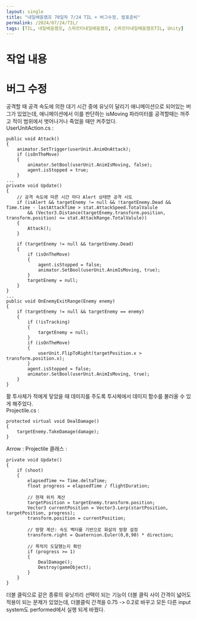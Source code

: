 ```yaml
---
layout: single
title: "내일배움캠프 70일차 7/24 TIL + 버그수정, 발표준비"
permalink: /2024/07/24/TIL/
tags: [TIL, 내일배움캠프, 스파르타내일배움캠프, 스파르타내일배움캠프TIL, Unity]
---
```


# 작업 내용
# 버그 수정
공격할 때 공격 속도에 의한 대기 시간 중에 유닛이 달리기 애니메이션으로 되어있는 버그가 있었는데, 애니메이션에서 이를 판단하는 isMoving 파라미터를 공격할때는 꺼주고 적이 범위에서 벗어나거나 죽었을 때만 켜주었다.  
UserUnitAction.cs :  
```
public void Attack()
{
    animator.SetTrigger(userUnit.AnimOnAttack);
    if (isOnTheMove)
    {
        animator.SetBool(userUnit.AnimIsMoving, false);
        agent.isStopped = true;
    }
...
private void Update()
{
    // 공격 속도에 따른 시간 마다 Alert 상태면 공격 시도
    if (isAlert && targetEnemy != null && !targetEnemy.Dead && Time.time - lastAttackTime > stat.AttackSpeed.TotalValule 
        && (Vector3.Distance(targetEnemy.transform.position, transform.position) <= stat.AttackRange.TotalValule))
    {
        Attack();
    }
    
    if (targetEnemy != null && targetEnemy.Dead)
    {
        if (isOnTheMove)
        {
            agent.isStopped = false;
            animator.SetBool(userUnit.AnimIsMoving, true);
        }
        targetEnemy = null;
    }
}
...
public void OnEnemyExitRange(Enemy enemy)
{
    if (targetEnemy != null && targetEnemy == enemy)
    {
        if (!isTracking)
        {
            targetEnemy = null;
        }
        if (isOnTheMove)
        {
            userUnit.FlipToRight(targetPosition.x > transform.position.x);
        }
        agent.isStopped = false;
        animator.SetBool(userUnit.AnimIsMoving, true);
    }
}
```

활 투사체가 적에게 닿았을 때 데미지를 주도록 투사체에서 데미지 함수를 불러올 수 있게 해주었다.  
Projectile.cs :  
```
protected virtual void DealDamage()
{
    targetEnemy.TakeDamage(damage);
}
```
Arrow : Projectile 클래스 :  
```
private void Update()
{
    if (shoot)
    {
        elapsedTime += Time.deltaTime;
        float progress = elapsedTime / flightDuration;

        // 현재 위치 계산
        targetPosition = targetEnemy.transform.position;
        Vector3 currentPosition = Vector3.Lerp(startPosition, targetPosition, progress);
        transform.position = currentPosition;

        // 방향 계산: 속도 벡터를 기반으로 화살의 방향 설정
        transform.right = Quaternion.Euler(0,0,90) * direction;

        // 목적지 도달했는지 확인
        if (progress >= 1)
        {
            DealDamage();
            Destroy(gameObject);
        }
    }
}
```
더블 클릭으로 같은 종류의 유닛끼리 선택이 되는 기능이 더블 클릭 사이 간격이 넓어도 적용이 되는 문제가 있었는데, 더블클릭 간격을 0.75 -> 0.2로 바꾸고 모든 다른 input system도 performed에서 실행 되게 바꿨다.  
